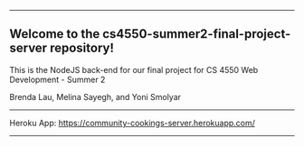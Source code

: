 ***
## Welcome to the cs4550-summer2-final-project-server repository!
This is the NodeJS back-end for our final project for CS 4550 Web Development - Summer 2

Brenda Lau, Melina Sayegh, and Yoni Smolyar

***
Heroku App: https://community-cookings-server.herokuapp.com/
***

